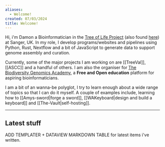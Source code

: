 ```yaml
---
aliases:
  - Welcome!
created: 07/03/2024
title: Welcome!
---
```


Hi, i'm Damon a Bioinformatician in the [Tree of Life Project](https://www.sanger.ac.uk/programme/tree-of-life/) (also found [here](https://www.darwintreeoflife.org/)) at Sanger, UK. In my role, I develop programs/websites and pipelines using Python, Rust, Nextflow and a bit of JavaScript to generate data to support genome assembly and curation.

Currently, some of the major projects I am working on are [[TreeVal]], [[ASCC]] and a handful of others. I am also the organiser for [The Biodiversity Genomics Academy](thebgacademy.org), a **Free and Open education** platform for aspiring bioinformaticians.

I am a bit of an wanna-be polyglot, I try to learn enough about a wide range of topics so that I can do it myself. A couple of examples include, learning how to [[Amys-sword|forge a sword]], [[WAKeyboard|design and build a keyboard]] and [[The-Vault|self-hosting]]. 

---
## Latest stuff

ADD TEMPLATER + DATAVIEW MARKDOWN TABLE for latest items i've written. 